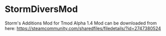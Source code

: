 # StormDiversMod
Storm's Additions Mod for Tmod Alpha 1.4
Mod can be downloaded from here:
https://steamcommunity.com/sharedfiles/filedetails/?id=2747380524
